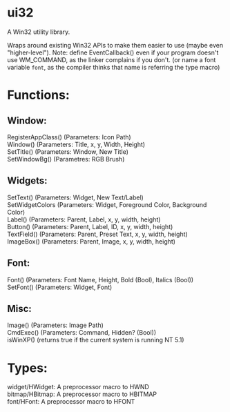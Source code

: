 # ui32
A Win32 utility library.

Wraps around existing Win32 APIs to make them easier to use (maybe even "higher-level").
Note: define EventCallback() even if your program doesn't use WM_COMMAND, as the linker complains if you don't. (or name a font variable `font`, as the compiler thinks that name is referring the type macro)

# Functions:
## Window:
RegisterAppClass() (Parameters: Icon Path)  
Window() (Parameters: Title, x, y, Width, Height)  
SetTitle() (Parameters: Window, New Title)  
SetWindowBg() (Parametres: RGB Brush)  
## Widgets:
SetText() (Parameters: Widget, New Text/Label)  
SetWidgetColors (Parameters: Widget, Foreground Color, Background Color)  
Label() (Parameters: Parent, Label, x, y, width, height)  
Button() (Parameters: Parent, Label, ID, x, y, width, height)  
TextField() (Parameters: Parent, Preset Text, x, y, width, height)  
ImageBox() (Parameters: Parent, Image, x, y, width, height)  
## Font:
Font() (Parameters: Font Name, Height, Bold (Bool), Italics (Bool))  
SetFont() (Parameters: Widget, Font)
## Misc:
Image() (Parameters: Image Path)  
CmdExec() (Parameters: Command, Hidden? (Bool))  
isWinXP() (returns true if the current system is running NT 5.1)  
# Types:
widget/HWidget: A preprocessor macro to HWND  
bitmap/HBitmap: A preprocessor macro to HBITMAP  
font/HFont: A preprocessor macro to HFONT
